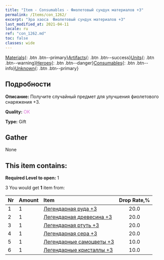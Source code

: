 ```yaml
---
title: "Item - Consumables - Фиолетовый сундук материалов +3"
permalink: /Items/con_1262/
excerpt: "Эра хаоса  Фиолетовый сундук материалов +3"
last_modified_at: 2021-04-11
locale: ru
ref: "con_1262.md"
toc: false
classes: wide
---
```

 [Materials](/ru/Items/){: .btn .btn--primary}[Artifacts](/ru/Items/Artifacts/){: .btn .btn--success}[Units](/ru/Items/Units/){: .btn .btn--warning}[Heroes](/ru/Items/Heroes/){: .btn .btn--danger}[Consumables](/ru/Items/Consumables/){: .btn .btn--info}[Unknown](/ru/Items/Unknown/){: .btn .btn--primary}

## Подробности
 **Описание:** Получите случайный предмет для улучшения фиолетового снаряжения +3.

 **Quality:** <span style="color: #DA70D6">OK</span>

 **Type:** Gift

## Gather

  None

## This item contains:

 **Required Level to open:** 1

 3 You would get **1** item  from:

  | Nr | Amount |     Item    | Drop Rate,% |
  |:---|:-------|:------------|:---------:|
  | 1 | 1 | [Легендарная руда +3](/ru/Items/mat_54/) | 20.0 | 
  | 2 | 1 | [Легендарная древесина +3](/ru/Items/mat_55/) | 20.0 | 
  | 3 | 1 | [Легендарная ртуть +3](/ru/Items/mat_56/) | 20.0 | 
  | 4 | 1 | [Легендарная сера +3](/ru/Items/mat_57/) | 20.0 | 
  | 5 | 1 | [Легендарные самоцветы +3](/ru/Items/mat_58/) | 10.0 | 
  | 6 | 1 | [Легендарные кристаллы +3](/ru/Items/mat_59/) | 10.0 | 
